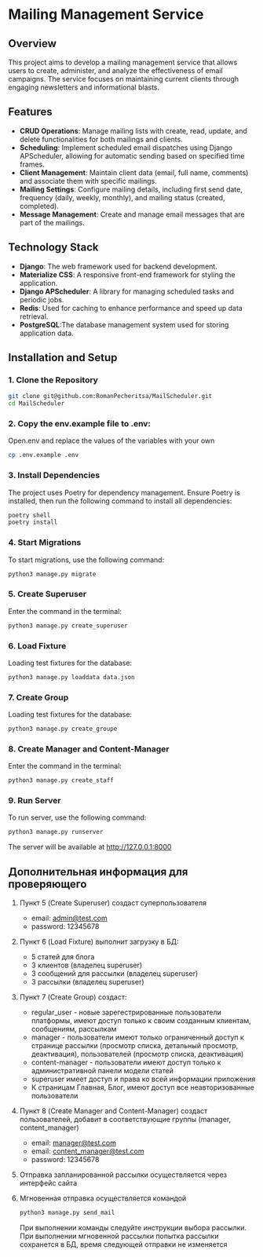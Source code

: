 # Mailing Management Service

## Overview
This project aims to develop a mailing management service that allows users to create, administer, and analyze the effectiveness of email campaigns. The service focuses on maintaining current clients through engaging newsletters and informational blasts.

## Features
- **CRUD Operations**: Manage mailing lists with create, read, update, and delete functionalities for both mailings and clients.
- **Scheduling**: Implement scheduled email dispatches using Django APScheduler, allowing for automatic sending based on specified time frames.
- **Client Management**: Maintain client data (email, full name, comments) and associate them with specific mailings.
- **Mailing Settings**: Configure mailing details, including first send date, frequency (daily, weekly, monthly), and mailing status (created, completed).
- **Message Management**: Create and manage email messages that are part of the mailings.

## Technology Stack
- **Django**: The web framework used for backend development.
- **Materialize CSS**: A responsive front-end framework for styling the application.
- **Django APScheduler**: A library for managing scheduled tasks and periodic jobs.
- **Redis**: Used for caching to enhance performance and speed up data retrieval.
- **PostgreSQL**:The database management system used for storing application data.


## Installation and Setup

### 1. Clone the Repository

```bash
git clone git@github.com:RomanPecheritsa/MailScheduler.git
cd MailScheduler
```
### 2. Copy the env.example file to .env:

Open.env and replace the values of the variables with your own

```bash
cp .env.example .env
```

### 3. Install Dependencies
The project uses Poetry for dependency management. Ensure Poetry is installed, then run the following command to install all dependencies:
```bash
poetry shell
poetry install
```
### 4. Start Migrations
To start migrations, use the following command:
```bash
python3 manage.py migrate
```

### 5. Create Superuser
Enter the command in the terminal:
```bash
python3 manage.py create_superuser
```

### 6. Load Fixture
Loading test fixtures for the database:
```bash
python3 manage.py loaddata data.json
```

### 7. Create Group
Loading test fixtures for the database:
```bash
python3 manage.py create_groupe
```


### 8. Create Manager and Content-Manager
Enter the command in the terminal:
```bash
python3 manage.py create_staff
```


### 9. Run Server
To run server, use the following command:
```bash
python3 manage.py runserver
```
The server will be available at http://127.0.0.1:8000

## Дополнительная информация для проверяющего
1. Пункт 5 (Create Superuser) создаст суперпользователя
    * email: admin@test.com
    * password: 12345678
2. Пункт 6 (Load Fixture) выполнит загрузку в БД:
   * 5 статей для блога
   * 3 клиентов (владелец superuser)
   * 3 сообщений для рассылки (владелец superuser)
   * 3 рассылки (владелец superuser)
3. Пункт 7 (Create Group) создаст:
   * regular_user - новые зарегестрированные пользователи платформы, имеют доступ только к своим созданным клиентам, сообщениям, рассылкам
   * manager - пользователи имеют только ограниченный доступ к странице рассылки (просмотр списка, детальный просмотр, деактивация), пользователей (просмотр списка, деактивация)
   * content-manager - пользователи имеют доступ только к административной панели модели статей
   * superuser имеет доступ и права ко всей информации приложения
   * К страницам Главная, Блог, имеют доступ все неавторизованные пользователи

4. Пункт 8 (Create Manager and Content-Manager) создаст пользователей, добавит в соответствующие группы (manager, content_manager)
    * email: manager@test.com
    * email: content_manager@test.com
    * password: 12345678
5. Отправка запланированной рассылки осуществляется через интерфейс сайта
6. Мгновенная отправка осуществляется командой
    ```bash
    python3 manage.py send_mail
    ```
   При выполнении команды следуйте инструкции выбора рассылки. При выполнении мгновенной рассылки попытка рассылки сохранется в БД, время следующей отправки не изменяется


